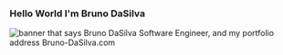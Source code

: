 ### Hello World I'm Bruno DaSilva

<img src="https://res.cloudinary.com/duprwuo4j/image/upload/v1603383591/BrunoLinkedin_valryq.png" alt="banner that says Bruno DaSilva Software Engineer, and my portfolio address Bruno-DaSilva.com">
